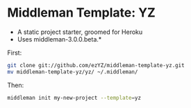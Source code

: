 # Middleman Template: YZ

* A static project starter, groomed for Heroku
* Uses middleman-3.0.0.beta.\*

First:

```bash
git clone git://github.com/ezYZ/middleman-template-yz.git
mv middleman-template-yz/yz/ ~/.middleman/
```

Then:

```bash
middleman init my-new-project --template=yz
```
